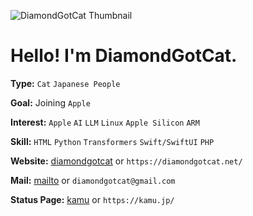 ![DiamondGotCat Thumbnail](https://github.com/user-attachments/assets/47af90f5-1483-4361-835b-ebcbc56ac879)

# Hello! I'm DiamondGotCat.

**Type:** `Cat` `Japanese People`

**Goal:** Joining `Apple`

**Interest:** `Apple` `AI` `LLM` `Linux` `Apple Silicon` `ARM`

**Skill:** `HTML` `Python` `Transformers` `Swift/SwiftUI` `PHP`

**Website:** [diamondgotcat](https://diamondgotcat.net/) or `https://diamondgotcat.net/`

**Mail:** [mailto](mailto:diamondgotcat@gmail.com) or `diamondgotcat@gmail.com`

**Status Page:** [kamu](https://kamu.jp) or `https://kamu.jp/`
